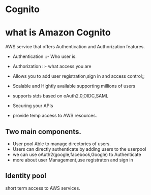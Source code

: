 # Cognito

# what is Amazon Cognito
AWS service that offers Authentication and Authorization features.
  - Authentication ::- Who user is.
  - Authorization ::- what access you are

- Allows you to add user registration,sign in and access control;;
- Scalable and Hightly available supporting millions of users
- supports stds based on oAuth2.0,OIDC,SAML
- Securing your APIs
- provide temp access to AWS resources.

## Two main components.
- User pool
Able to manage directories of users.
- Users can directly authenticate by adding users to the userpool
- we can use oAuth2(google,facebook,Google) to Authenticate
- more about user Management,use registraton and sign in

## Identity pool
short term access to AWS services.
